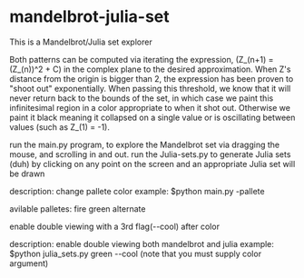 # mandelbrot-julia-set

This is a Mandelbrot/Julia set explorer 

Both patterns can be computed via iterating the expression, (Z_(n+1) = (Z_(n))^2 + C) in the complex plane to the desired approximation. When Z's distance from the origin is bigger than 2, the expression has been proven to "shoot out" exponentially. When passing this threshold, we know that it will never return back to the bounds of the set, in which case we paint this infinitesimal region in a color appropriate to when it shot out. Otherwise we paint it black meaning it collapsed on a single value or is oscillating between values (such as Z_(1) = -1).

run the main.py program, to explore the Mandelbrot set via dragging the mouse, and scrolling in and out.
run the Julia-sets.py to generate Julia sets (duh) by clicking on any point on the screen and an appropriate Julia set will be drawn


description: change pallete color
example: $python main.py -pallete


avilable palletes:
    fire
    green
    alternate



enable double viewing with a 3rd flag(--cool) after color 

description: enable double viewing both mandelbrot and julia
example: $python julia_sets.py green --cool (note that you must supply color argument)
